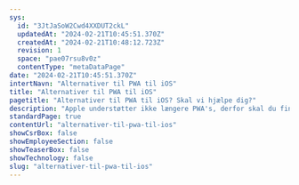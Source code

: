 ```yaml
---
sys:
  id: "3JtJaSoW2Cwd4XXDUT2ckL"
  updatedAt: "2024-02-21T10:45:51.370Z"
  createdAt: "2024-02-21T10:48:12.723Z"
  revision: 1
  space: "pae07rsu8v0z"
  contentType: "metaDataPage"
date: "2024-02-21T10:45:51.370Z"
intertNavn: "Alternativer til PWA til iOS"
title: "Alternativer til PWA til iOS"
pagetitle: "Alternativer til PWA til iOS? Skal vi hjælpe dig?"
description: "Apple understøtter ikke længere PWA's, derfor skal du finde et alternativ på iOS. Skal vi hjælpe med et alternativ til din app?"
standardPage: true
contentUrl: "alternativer-til-pwa-til-ios"
showCsrBox: false
showEmployeeSection: false
showTeaserBox: false
showTechnology: false
slug: "alternativer-til-pwa-til-ios"
---
```

